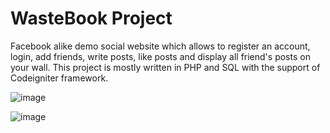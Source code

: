 # WasteBook Project 
Facebook alike demo social website which allows to register an account, login, add friends, write posts, like posts and display all friend's posts on your wall.
This project is mostly written in PHP and SQL with the support of Codeigniter framework.

![image](https://user-images.githubusercontent.com/31667817/30698500-14b4e882-9eda-11e7-98c9-4bf14f3939cf.png)

![image](https://user-images.githubusercontent.com/31667817/30698550-34ecedd4-9eda-11e7-9d90-a65ffaed8f8c.png)
